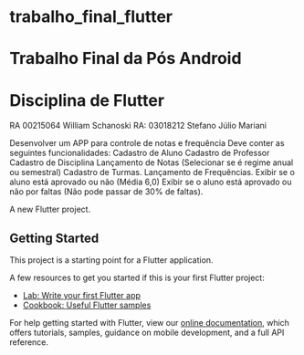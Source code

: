 # trabalho_final_flutter

# Trabalho Final da Pós Android
# Disciplina de Flutter

RA 00215064 William Schanoski
RA: 03018212 Stefano Júlio Mariani

Desenvolver um APP para controle de notas e frequência
Deve conter as seguintes funcionalidades:
Cadastro de Aluno
Cadastro de Professor
Cadastro de Disciplina
Lançamento de Notas (Selecionar se é regime anual ou semestral)
Cadastro de Turmas.
Lançamento de Frequências.
Exibir se o aluno está aprovado ou não (Média 6,0)
Exibir se o aluno está aprovado ou não por faltas (Não pode passar de 30% de faltas).



A new Flutter project.

## Getting Started

This project is a starting point for a Flutter application.

A few resources to get you started if this is your first Flutter project:

- [Lab: Write your first Flutter app](https://flutter.dev/docs/get-started/codelab)
- [Cookbook: Useful Flutter samples](https://flutter.dev/docs/cookbook)

For help getting started with Flutter, view our
[online documentation](https://flutter.dev/docs), which offers tutorials,
samples, guidance on mobile development, and a full API reference.
